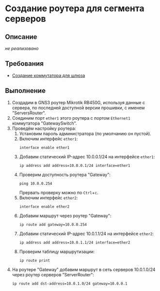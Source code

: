 # Создание роутера для сегмента серверов

## Описание
*не реализовано*

## Требования
* [Создание коммутатора для шлюза](gateway-switch.md)

## Выполнение
1. Создадим в GNS3 роутер Mikrotik RB450G, используя данные с сервера, по последней доступной версии прошивки, с именем "ServersRouter".
2. Соединим порт `ether1` этого роутера с портом `Ethernet1` коммутатора "GatewaySwitch".
3. Проведём настройку роутера:
	1) Установим пароль администратора (по умолчанию он пустой).
	2) Включим интерфейс `ether1`:
        ```
        interface enable ether1
        ```
	3) Добавим статический IP-адрес 10.0.0.1/24 на интерфейсе `ether1`:
	    ```
	    ip address add address=10.0.0.1/24 interface=ether1
	    ```
	4) Проверим доступность роутера "Gateway":
	    ```
	    ping 10.0.0.254
	    ```
	   Прервать проверку можно по `Ctrl`+`c`.  
	5) Включим интерфейс `ether2`:
	    ```
	    interface enable ether2
	    ```
	6) Добавим маршрут через роутер "Gateway":
	    ```
	    ip route add gateway=10.0.0.254
	    ```
	7) Добавим статический IP-адрес 10.0.1.1/24 на интерфейсе `ether2`:
	    ```
	    ip address add address=10.0.1.1/24 interface=ether2
	    ```
	8) Проверим таблицу маршрутизации:
	    ```
	    ip route print
	    ```
4. На роутере "Gateway" добавим маршрут в сеть серверов 10.0.1.0/24 через роутер серверов "ServerRouter":
    ```
    ip route add dst-address=10.0.1.0/24 gateway=10.0.0.1
    ```